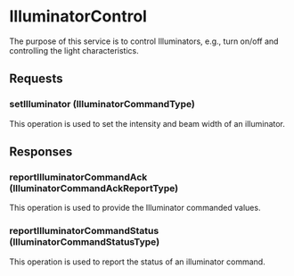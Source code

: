 # IlluminatorControl
The purpose of this service is to control Illuminators, e.g., turn on/off and controlling the light characteristics.

## Requests
### setIlluminator (IlluminatorCommandType)
This operation is used to set the intensity and beam width of an illuminator.

## Responses
### reportIlluminatorCommandAck (IlluminatorCommandAckReportType)
This operation is used to provide the Illuminator commanded values.
### reportIlluminatorCommandStatus (IlluminatorCommandStatusType)
This operation is used to report the status of an illuminator command.
